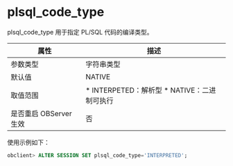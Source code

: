 plsql_code_type 
====================================

plsql_code_type 用于指定 PL/SQL 代码的编译类型。


|        属性        |                                                            描述                                                            |
|------------------|--------------------------------------------------------------------------------------------------------------------------|
| 参数类型             | 字符串类型                                                                                                                    |
| 默认值              | NATIVE                                                                                                                   |
| 取值范围             | * INTERPETED：解析型   * NATIVE：二进制可执行    |
| 是否重启 OBServer 生效 | 否                                                                                                                        |



使用示例如下：

```sql
obclient> ALTER SESSION SET plsql_code_type='INTERPRETED';
```


